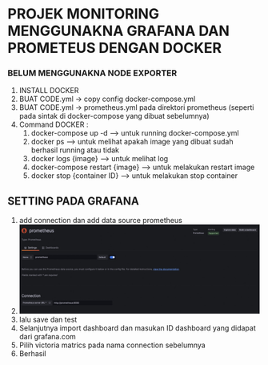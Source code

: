 # PROJEK MONITORING MENGGUNAKNA GRAFANA DAN PROMETEUS DENGAN DOCKER 
### BELUM MENGGUNAKNA NODE EXPORTER

1. INSTALL DOCKER
2. BUAT CODE.yml -> copy config docker-compose.yml
3. BUAT CODE.yml -> prometheus.yml pada direktori prometheus (seperti pada sintak di docker-compose yang dibuat sebelumnya)
4. Command DOCKER : 
    1. docker-compose up -d --> untuk running docker-compose.yml 
    2. docker ps --> untuk melihat apakah image yang dibuat sudah berhasil running atau tidak 
    3. docker logs {image} --> untuk melihat log
    4. docker-compose restart {image} --> untuk melakukan restart image
    5. docker stop {container ID} --> untuk melakukan stop container

## SETTING PADA GRAFANA 
1. add connection dan add data source prometheus 
2. ![alt_text](https://github.com/dwifadeli/grafanaUsingDocker/blob/main/public/grafana.jpeg?raw=true)
3. lalu save dan test
4. Selanjutnya import dashboard dan masukan ID dashboard yang didapat dari grafana.com
5. Pilih victoria matrics pada nama connection sebelumnya
6. Berhasil 
